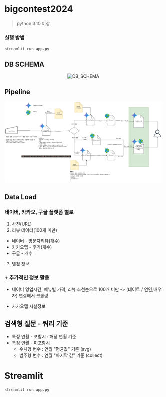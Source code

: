 # bigcontest2024

> python 3.10 이상

### 실행 방법
```
streamlit run app.py
```


## DB SCHEMA

<p align="center">
<img width="70%" alt="DB_SCHEMA" src="https://github.com/user-attachments/assets/9130ad7b-260a-4d32-8ce4-3ced6b46a3fd"
</p>

## Pipeline
![pipeline](./images/pipeline.png)

## Data Load
### 네이버, 카카오, 구글 플랫폼 별로

1. 사진(URL)
2. 리뷰 데이터(100개 미만)
  - 네이버 - 방문자리뷰(개수)
  - 카카오맵 - 후기(개수)
  - 구글 - 개수
3. 별점 정보

### + 추가적인 정보 활용

- 네이버
영업시간,
메뉴별 가격,
리뷰 추천순으로 100개 미만 -> (데이트 / 연인,배우자) 연결해서 크롤링

- 카카오맵
시설정보

## 검색형 질문 - 쿼리 기준
- 특정 연월 - 포함시 : 해당 연월 기준
- 특정 연월 - 미포함시
  - 수치형 변수 : 연월 "평균값" 기준 (avg) 
  - 범주형 변수 : 연월 "마지막 값" 기준 (collect)

# Streamlit
```
streamlit run app.py
```
